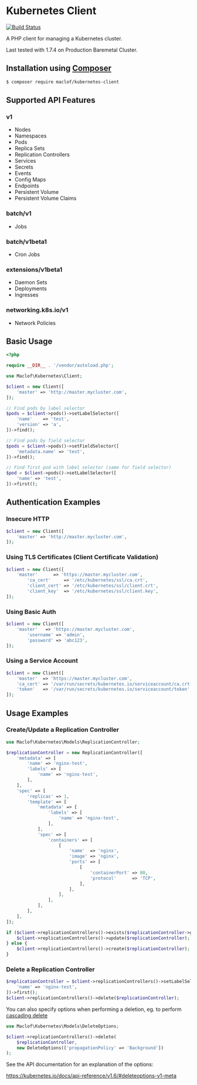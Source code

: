 # Kubernetes Client
[![Build Status](https://api.travis-ci.org/maclof/kubernetes-client.svg?branch=master)](https://travis-ci.org/maclof/kubernetes-client)

A PHP client for managing a Kubernetes cluster.

Last tested with 1.7.4 on Production Baremetal Cluster.


## Installation using [Composer](http://getcomposer.org/)

```bash
$ composer require maclof/kubernetes-client
```

## Supported API Features
### v1
* Nodes
* Namespaces
* Pods
* Replica Sets
* Replication Controllers
* Services
* Secrets
* Events
* Config Maps
* Endpoints
* Persistent Volume
* Persistent Volume Claims

### batch/v1
* Jobs

### batch/v1beta1
* Cron Jobs

### extensions/v1beta1
* Daemon Sets
* Deployments
* Ingresses

### networking.k8s.io/v1
* Network Policies

## Basic Usage

```php
<?php

require __DIR__ . '/vendor/autoload.php';

use Maclof\Kubernetes\Client;

$client = new Client([
	'master' => 'http://master.mycluster.com',
]);

// Find pods by label selector
$pods = $client->pods()->setLabelSelector([
	'name'    => 'test',
	'version' => 'a',
])->find();

// Find pods by field selector
$pods = $client->pods()->setFieldSelector([
	'metadata.name' => 'test',
])->find();

// Find first pod with label selector (same for field selector)
$pod = $client->pods()->setLabelSelector([
	'name' => 'test',
])->first();
```

## Authentication Examples

### Insecure HTTP
```php
$client = new Client([
	'master' => 'http://master.mycluster.com',
]);
```

### Using TLS Certificates (Client Certificate Validation)
```php
$client = new Client([
	'master'      => 'https://master.mycluster.com',
    	'ca_cert'     => '/etc/kubernetes/ssl/ca.crt',
    	'client_cert' => '/etc/kubernetes/ssl/client.crt',
    	'client_key'  => '/etc/kubernetes/ssl/client.key',
]);
```

### Using Basic Auth
```php
$client = new Client([
	'master'   => 'https://master.mycluster.com',
    	'username' => 'admin',
    	'password' => 'abc123',
]);
```

### Using a Service Account
```php
$client = new Client([
	'master'  => 'https://master.mycluster.com',
	'ca_cert' => '/var/run/secrets/kubernetes.io/serviceaccount/ca.crt',
	'token'   => '/var/run/secrets/kubernetes.io/serviceaccount/token',
]);
```

## Usage Examples

### Create/Update a Replication Controller
```php
use Maclof\Kubernetes\Models\ReplicationController;

$replicationController = new ReplicationController([
	'metadata' => [
		'name' => 'nginx-test',
		'labels' => [
			'name' => 'nginx-test',
		],
	],
	'spec' => [
		'replicas' => 1,
		'template' => [
			'metadata' => [
				'labels' => [
					'name' => 'nginx-test',
				],
			],
			'spec' => [
				'containers' => [
					[
						'name'  => 'nginx',
						'image' => 'nginx',
						'ports' => [
							[
								'containerPort' => 80,
								'protocol'      => 'TCP',
							],
						],
					],
				],
			],
		],
	],
]);

if ($client->replicationControllers()->exists($replicationController->getMetadata('name'))) {
	$client->replicationControllers()->update($replicationController);
} else {
	$client->replicationControllers()->create($replicationController);
}
```

### Delete a Replication Controller
```php
$replicationController = $client->replicationControllers()->setLabelSelector([
	'name' => 'nginx-test',
])->first();
$client->replicationControllers()->delete($replicationController);
```

You can also specify options when performing a deletion, eg. to perform [cascading delete]( https://kubernetes.io/docs/concepts/workloads/controllers/garbage-collection/#setting-the-cascading-deletion-policy)

```php
use Maclof\Kubernetes\Models\DeleteOptions;

$client->replicationControllers()->delete(
	$replicationController,
   	new DeleteOptions(['propagationPolicy' => 'Background'])
);
```

See the API documentation for an explanation of the options:

https://kubernetes.io/docs/api-reference/v1.6/#deleteoptions-v1-meta
